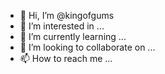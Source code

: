 - 👋 Hi, I’m @kingofgums
- 👀 I’m interested in ...
- 🌱 I’m currently learning ...
- 💞️ I’m looking to collaborate on ...
- 📫 How to reach me ...

<!---
kingofgums/kingofgums is a ✨ special ✨ repository because its `README.md` (this file) appears on your GitHub profile.
You can click the Preview link to take a look at your changes.
--
